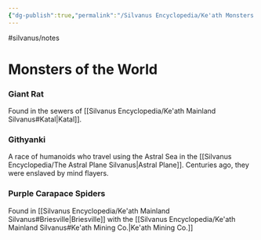 ```yaml
---
{"dg-publish":true,"permalink":"/Silvanus Encyclopedia/Ke'ath Monsters of the World Silvanus/"}
---
```


#silvanus/notes 
# Monsters of the World
### Giant Rat

Found in the sewers of [[Silvanus Encyclopedia/Ke'ath Mainland Silvanus#Katal\|Katal]].

### Githyanki

A race of humanoids who travel using the Astral Sea in the [[Silvanus Encyclopedia/The Astral Plane Silvanus\|Astral Plane]]. Centuries ago, they were enslaved by mind flayers. 

### Purple Carapace Spiders

Found in [[Silvanus Encyclopedia/Ke'ath Mainland Silvanus#Briesville\|Briesville]] with the [[Silvanus Encyclopedia/Ke'ath Mainland Silvanus#Ke'ath Mining Co.\|Ke'ath Mining Co.]]